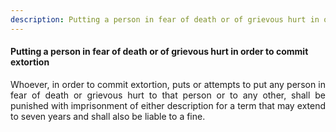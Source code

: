 ```yaml
---
description: Putting a person in fear of death or of grievous hurt in order to commit extortion
---
```


#### Putting a person in fear of death or of grievous hurt in order to commit extortion
<div style="text-align: justify">

Whoever, in order to commit extortion, puts or attempts to put any person in fear of death or grievous hurt to that person or to any other, shall be punished with imprisonment of either description for a term that may extend to seven years and shall also be liable to a fine.

</div>
